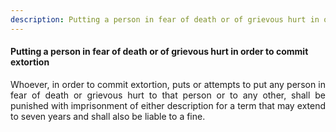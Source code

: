 ```yaml
---
description: Putting a person in fear of death or of grievous hurt in order to commit extortion
---
```


#### Putting a person in fear of death or of grievous hurt in order to commit extortion
<div style="text-align: justify">

Whoever, in order to commit extortion, puts or attempts to put any person in fear of death or grievous hurt to that person or to any other, shall be punished with imprisonment of either description for a term that may extend to seven years and shall also be liable to a fine.

</div>
